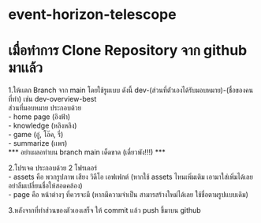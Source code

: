 # event-horizon-telescope

# เมื่อทำการ Clone Repository จาก github มาเเล้ว
1.ให้เเตก Branch จาก main โดยใช้รูแเบบ ดังนี้ dev-(ส่วนที่ตัวเองได้รับมอบหมาย)-(ชื่อของคนที่ทำ) เช่น dev-overview-best <br>
  ส่วนที่มอบหมาย ประกอบด้วย <br>
    - home page (อิงฟ้า) <br>
    - knowledge (หลิงหลิง) <br>
    - game (อู๋, โอ๊ค, รี่) <br>
    - summarize (เเพร) <br>
  *** อย่าเผลอทำบน branch main เด็ดขาด (เดี๋ยวพัง!!!) ***

2.โปรเจค ประกอบด้วย 2 โฟรเดอร์ <br>
    - assets คือ พวกรูปภาพ เสียง วิดีโอ เอฟเฟกต์ (หากใช้ assets ไหนเพิ่มเติม เอามาใส่เพิ่มได้เลย อย่าลืมเปลี่ยนชื่อให้สอดคล้อง) <br>
    - page คือ หน้าต่างๆ ที่ควรจะมี (หากมีความจำเป็น สามารสร้างใหม่ได้เลย ใช้ชื่อตามรูปแบบเดิม) <br>

3.หลังจากที่ทำส่วนของตัวเองเสร็จ ให้ commit เเล้ว push ขึ้มาบน github